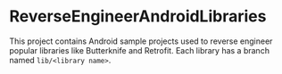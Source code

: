 # ReverseEngineerAndroidLibraries

This project contains Android sample projects used to reverse engineer popular libraries like Butterknife and Retrofit.
Each library has a branch named `lib/<library name>`.
